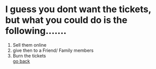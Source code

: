 # I guess you dont want the tickets, but what you could do is the following.......     
1. Sell them online   
2. give then to a Friend/ Family members    
3. Burn the tickets   
[go back](../home.md)


